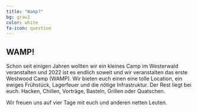 ```yaml
---
title: "Wamp?"
bg: grau1
color: white
fa-icon: question
---
```


## WAMP!
Schon seit einigen Jahren wollten wir ein kleines Camp im Westerwald veranstalten und 2022 ist es endlich soweit und wir veranstalten das erste Westwood Camp (WAMP). Wir bieten euch einen eine tolle Location, ein ewiges Frühstück, Lagerfeuer und die nötige Infrastruktur. Der Rest liegt bei euch. Hacken, Chillen, Vorträge, Basteln, Grillen oder Quatschen.

Wir freuen uns auf vier Tage mit euch und anderen netten Leuten.
